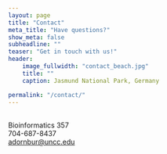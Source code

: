 ```yaml
---
layout: page
title: "Contact"
meta_title: "Have questions?"
show_meta: false
subheadline: ""
teaser: "Get in touch with us!"
header:
    image_fullwidth: "contact_beach.jpg"
    title: ""
    caption: Jasmund National Park, Germany

permalink: "/contact/"
---
```

<br>Bioinformatics 357
<br>704-687-8437
<br>adornbur@uncc.edu





